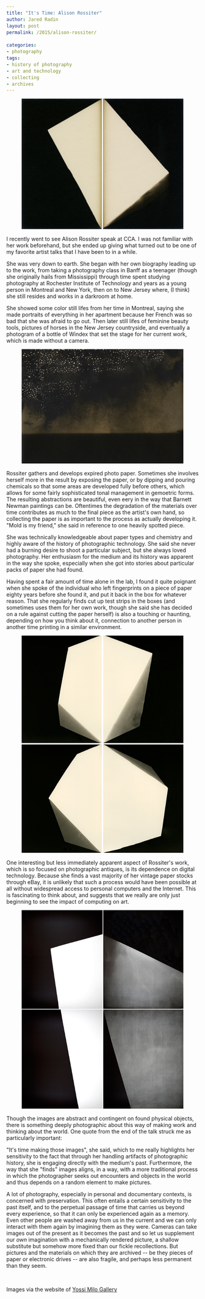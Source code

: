 ```yaml
---
title: "It's Time: Alison Rossiter"
author: Jared Radin
layout: post
permalink: /2015/alison-rossiter/

categories:
- photography
tags:
- history of photography
- art and technology
- collecting
- archives
---
```

<figure>
<img src="/assets/2015/11/rossiter/large-alison_rossiter-nepera_chemical_company_carbon_velox-shipped_from_works_november_8-1897-processed_2014-1.jpg" alt="Alison Rossiter Nepera Chemical Company Carbon Velox Shipped November 8 1897 Processed 2014" />
</figure>

I recently went to see Alison Rossiter speak at CCA.
I was not familiar with her work beforehand, but she ended up giving what turned out to be one of my favorite artist talks that I have been to in a while.

She was very down to earth. She began with her own biography leading up to the work, from taking a photography class in Banff as a teenager (though she originally hails from Mississippi) through time spent studying photography at Rochester Institute of Technology and years as a young person in Montreal and New York, then on to New Jersey where, (I think) she still resides and works in a darkroom at home.

She showed some color still lifes from her time in Montreal, saying she made portraits of everything in her apartment because her French was so bad that she was afraid to go out.
Then later still lifes of feminine beauty tools, pictures of horses in the New Jersey countryside, and eventually a photogram of a bottle of Windex that set the stage for her current work, which is made without a camera.

<figure>
<img src="/assets/2015/11/rossiter/large-alison_rossiter-defender_argo-expired_september_1911-processed_2014-5.jpg" alt="Alison Rossiter Defender Argo, expired September 1911, processed 2014" />
</figure>

Rossiter gathers and develops expired photo paper. Sometimes she involves herself more in the result by exposing the paper, or by dipping and pouring chemicals so that some areas are developed fully before others, which allows for some fairly sophisticated tonal management in gemoetric forms. The resulting abstractions are beautiful, even eery in the way that Barnett Newman paintings can be. Oftentimes the degradation of the materials over time contributes as much to the final piece as the artist's own hand, so collecting the paper is as important to the process as actually developing it. "Mold is my friend," she said in reference to one heavily spotted piece.

She was technically knowledgeable about paper types and chemistry and highly aware of the history of photographic technology.
She said she never had a burning desire to shoot a particular subject, but she always loved photography. Her enthusiasm for the medium and its history was apparent in the way she spoke, especially when she got into stories about particular packs of paper she had found.

Having spent a fair amount of time alone in the lab, I found it quite poignant when she spoke of the individual who left fingerprints on a piece of paper eighty years before she found it, and put it back in the box for whatever reason.
That she regularly finds cut up test strips in the boxes (and sometimes uses them for her own work, though she said she has decided on a rule against cutting the paper herself) is also a touching or haunting, depending on how you think about it, connection to another person in another time printing in a similar environment.

<figure>
<img src="/assets/2015/11/rossiter/large-alison_rossiter-lumiere_lumitra-exact_expiration_date_unknown_ca_1960-processed_in_2014-4.jpg" alt="Alison Rossiter Lumitra Exact Expiration Date Unknown Ca. 1960 Processed 2014" />
</figure>

One interesting but less immediately apparent aspect of Rossiter's work, which is so focused on photographic antiques, is its dependence on digital technology.
Because she finds a vast majority of her vintage paper stocks through eBay, it is unlikely that such a process would have been possible at all without widespread access to personal computers and the Internet. This is fascinating to think about, and suggests that we really are only just beginning to see the impact of computing on art.

<figure>
<img src="/assets/2015/11/rossiter/large-alison_rossiter-haloid_military-expired_october_1957-processed_2015-2.jpg" alt="Alison Rossiter Haloid Military, expired October 1957, processed 2015" />
</figure>

Though the images are abstract and contingent on found physical objects, there is something deeply photographic about this way of making work and thinking about the world. One quote from the end of the talk struck me as particularly important:

"It's time making those images", she said, which to me really highlights her sensitivity to the fact that through her handling artifacts of photographic history, she is engaging directly with the medium's past.
Furthermore, the way that she "finds" images aligns, in a way, with a more traditional process in which the photographer seeks out encounters and objects in the world and thus depends on a random element to make pictures.

A lot of photography, especially in personal and documentary contexts, is concerned with preservation.
This often entails a certain sensitivity to the past itself, and to the perpetual passage of time that carries us beyond every experience, so that it can only be experienced again as a memory. Even other people are washed away from us in the current and we can only interact with them again by imagining them as they were.
Cameras can take images out of the present as it becomes the past and so let us supplement our *own* imagination with a mechanically rendered picture, a shallow substitute but somehow more fixed than our fickle recollections. But pictures and the materials on which they are archived -- be they pieces of paper or electronic drives -- are also fragile, and perhaps less permanent than they seem.

<br />

Images via the website of [Yossi Milo Gallery](http://www.yossimilo.com/artists/alison-rossiter/)
